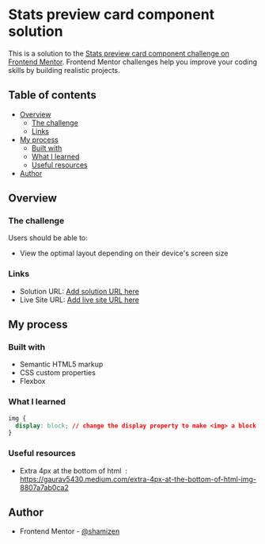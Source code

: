 # Stats preview card component solution

This is a solution to the [Stats preview card component challenge on Frontend Mentor](https://www.frontendmentor.io/challenges/stats-preview-card-component-8JqbgoU62). Frontend Mentor challenges help you improve your coding skills by building realistic projects.

## Table of contents

- [Overview](#overview)
  - [The challenge](#the-challenge)
  - [Links](#links)
- [My process](#my-process)
  - [Built with](#built-with)
  - [What I learned](#what-i-learned)
  - [Useful resources](#useful-resources)
- [Author](#author)

## Overview

### The challenge

Users should be able to:

- View the optimal layout depending on their device's screen size

### Links

- Solution URL: [Add solution URL here](https://your-solution-url.com)
- Live Site URL: [Add live site URL here](https://your-live-site-url.com)

## My process

### Built with

- Semantic HTML5 markup
- CSS custom properties
- Flexbox

### What I learned

```css
img {
  display: block; // change the display property to make <img> a block element instead of inline.
}
```

### Useful resources

- Extra 4px at the bottom of html <img> : https://gaurav5430.medium.com/extra-4px-at-the-bottom-of-html-img-8807a7ab0ca2

## Author

- Frontend Mentor - [@shamizen](https://www.frontendmentor.io/profile/shamizen)
